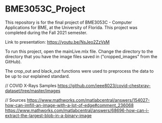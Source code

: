 # BME3053C_Project

This repository is for the final project of BME3053C - Computer Applications for BME, at the University of Florida. This project was completed during the Fall 2021 semester. 

Link to presentation: https://youtu.be/NsJeo2ZzVsM

To run this project, open the mainLive.mlx file. Change the directory to the directory that you have the image files saved in ("cropped_images" from the GitHub).

The crop_out and black_out functions were used to preprocess the data to be up to our explained standard. 

// COVID X-Rays Samples
https://github.com/ieee8023/covid-chestxray-dataset/tree/master/images


// Sources
https://www.mathworks.com/matlabcentral/answers/154027-how-can-imfill-an-image-with-a-lot-of-edge#comment_236068
https://www.mathworks.com/matlabcentral/answers/68696-how-can-i-extract-the-largest-blob-in-a-binary-image



